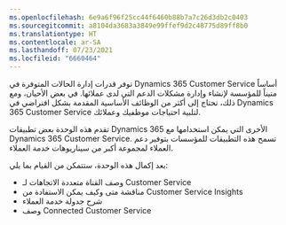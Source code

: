 ```yaml
---
ms.openlocfilehash: 6e9a6f96f25cc44f6460b88b7a7c26d3db2c0403
ms.sourcegitcommit: a8104da3683a3849e99ffef9d2c48775d89ff8b0
ms.translationtype: HT
ms.contentlocale: ar-SA
ms.lasthandoff: 07/23/2021
ms.locfileid: "6660464"
---
```

توفر قدرات إدارة الحالات المتوفرة في Dynamics 365 Customer Service أساساً متيناً للمؤسسة لإنشاء وإدارة مشكلات الدعم التي لدى عملائها. في بعض الأحيان، ومع ذلك، تحتاج إلى أكثر من الوظائف الأساسية المقدمة بشكل افتراضي في Dynamics 365 Customer Service لتلبية احتياجات موظفيك وعملائك.

تقدم هذه الوحدة بعض تطبيقات Dynamics 365 الأخرى التي يمكن استخدامها مع Dynamics 365 Customer Service. تسمح هذه التطبيقات للمؤسسات بتوفير دعم العملاء لمجموعة أكبر من سيناريوهات خدمة العملاء.

بعد إكمال هذه الوحدة، ستتمكن من القيام بما يلي:

 -  وصف القناة متعددة الاتجاهات لـ Customer Service
 -  مناقشة متى وكيف يمكن الاستفادة من Customer Service Insights
 -  شرح جدولة خدمة العملاء
 -  وصف Connected Customer Service
